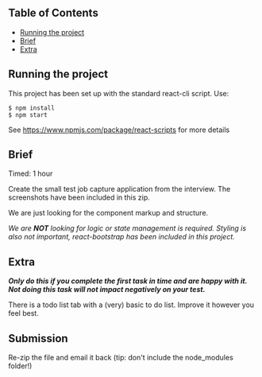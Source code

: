 ## Table of Contents

- [Running the project](#running-the-project)
- [Brief](#brief)
- [Extra](#extra)

## Running the project

This project has been set up with the standard react-cli script.
Use:
```
$ npm install
$ npm start
```

See https://www.npmjs.com/package/react-scripts for more details


## Brief

Timed: 1 hour

Create the small test job capture application from the interview. The screenshots have been included in this zip.

We are just looking for the component markup and structure.

*We are **NOT** looking for logic or state management is required. Styling is also not important, react-bootstrap has been included in this project.*


## Extra
***Only do this if you complete the first task in time and are happy with it. Not doing this task will not impact negatively on your test.***

There is a todo list tab with a (very) basic to do list. Improve it however you feel best.


## Submission

Re-zip the file and email it back (tip: don't include the node_modules folder!)
